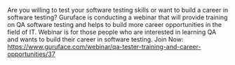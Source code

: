 Are you willing to test your software testing skills or want to build a career in software testing? 
Guruface is conducting a webinar that will provide training on QA software testing and helps to build more career opportunities in the field of IT. 
Webinar is for those people who are interested in learning QA and wants to build their career in software testing. 
Join Now: https://www.guruface.com/webinar/qa-tester-training-and-career-opportunities/37
